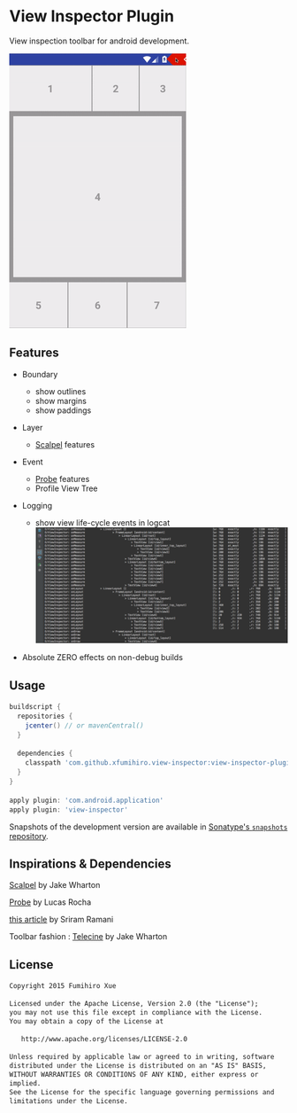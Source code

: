 View Inspector Plugin
=====================

View inspection toolbar for android development.

![](images/sample.gif)

Features
--------

- Boundary
  - show outlines
  - show margins
  - show paddings

- Layer
  - [Scalpel](https://github.com/JakeWharton/scalpel) features

- Event
  - [Probe](https://github.com/lucasr/probe) features
  - Profile View Tree

- Logging
  - show view life-cycle events in logcat
![](images/log_view_event.png)

- Absolute ZERO effects on non-debug builds

Usage
-----

```groovy
buildscript {
  repositories {
    jcenter() // or mavenCentral()
  }

  dependencies {
    classpath 'com.github.xfumihiro.view-inspector:view-inspector-plugin:0.1.0'
  }
}

apply plugin: 'com.android.application'
apply plugin: 'view-inspector'
```

Snapshots of the development version are available in [Sonatype's `snapshots` repository][snap].

Inspirations & Dependencies
---------------------------
[Scalpel](https://github.com/JakeWharton/scalpel) by Jake Wharton

[Probe](https://github.com/lucasr/probe) by Lucas Rocha

[this article](https://sriramramani.wordpress.com/2015/05/06/custom-viewgroups/) by
Sriram Ramani

Toolbar fashion : [Telecine](https://github.com/JakeWharton/Telecine) by Jake Wharton

License
-------

    Copyright 2015 Fumihiro Xue

    Licensed under the Apache License, Version 2.0 (the "License");
    you may not use this file except in compliance with the License.
    You may obtain a copy of the License at

       http://www.apache.org/licenses/LICENSE-2.0

    Unless required by applicable law or agreed to in writing, software
    distributed under the License is distributed on an "AS IS" BASIS,
    WITHOUT WARRANTIES OR CONDITIONS OF ANY KIND, either express or implied.
    See the License for the specific language governing permissions and
    limitations under the License.

[snap]: https://oss.sonatype.org/content/repositories/snapshots/